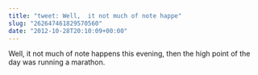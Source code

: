 ```yaml
---
title: "tweet: Well,  it not much of note happe"
slug: "262647461829570560"
date: "2012-10-28T20:10:09+00:00"
---
```

Well,  it not much of note happens this evening,  then the high point of the day was running a marathon.